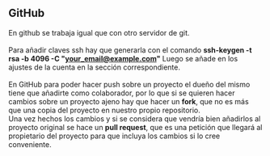 <h2>GitHub</h2>

En github se trabaja igual que con otro servidor de git.
<br><br>
Para añadir claves ssh hay que generarla con el comando <b>ssh-keygen -t rsa -b 4096 -C "your_email@example.com"</b>
Luego se añade en los ajustes de la cuenta en la sección correspondiente.
<br><br>
En GitHub para poder hacer push sobre un proyecto el dueño del mismo tiene que añadirte como colaborador, 
por lo que si se quieren hacer cambios sobre un proyecto ajeno hay que hacer un <b>fork</b>, que no es más que una copia del proyecto
en nuestro propio repositorio. <br>
Una vez hechos los cambios y si se considera que vendría bien añadirlos al proyecto original se hace un <b>pull request</b>, 
que es una petición que llegará al propietario del proyecto para que incluya los cambios si lo cree conveniente.
